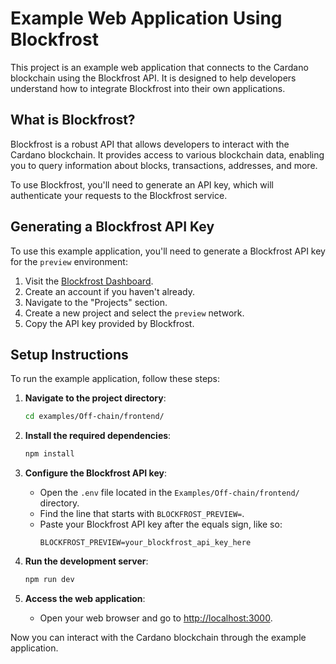 # Example Web Application Using Blockfrost

This project is an example web application that connects to the Cardano blockchain using the Blockfrost API. It is designed to help developers understand how to integrate Blockfrost into their own applications.

## What is Blockfrost?

Blockfrost is a robust API that allows developers to interact with the Cardano blockchain. It provides access to various blockchain data, enabling you to query information about blocks, transactions, addresses, and more. 

To use Blockfrost, you'll need to generate an API key, which will authenticate your requests to the Blockfrost service.

## Generating a Blockfrost API Key

To use this example application, you'll need to generate a Blockfrost API key for the `preview` environment:

1. Visit the [Blockfrost Dashboard](https://blockfrost.io/dashboard).
2. Create an account if you haven't already.
3. Navigate to the "Projects" section.
4. Create a new project and select the `preview` network.
5. Copy the API key provided by Blockfrost.

## Setup Instructions

To run the example application, follow these steps:

1. **Navigate to the project directory**:
   ```bash
   cd examples/Off-chain/frontend/
   ```

2. **Install the required dependencies**:
   ```bash
   npm install
   ```

3. **Configure the Blockfrost API key**:
   - Open the `.env` file located in the `Examples/Off-chain/frontend/` directory.
   - Find the line that starts with `BLOCKFROST_PREVIEW=`.
   - Paste your Blockfrost API key after the equals sign, like so:
     ```env
     BLOCKFROST_PREVIEW=your_blockfrost_api_key_here
     ```

4. **Run the development server**:
   ```bash
   npm run dev
   ```

5. **Access the web application**:
   - Open your web browser and go to [http://localhost:3000](http://localhost:3000).

Now you can interact with the Cardano blockchain through the example application. 
